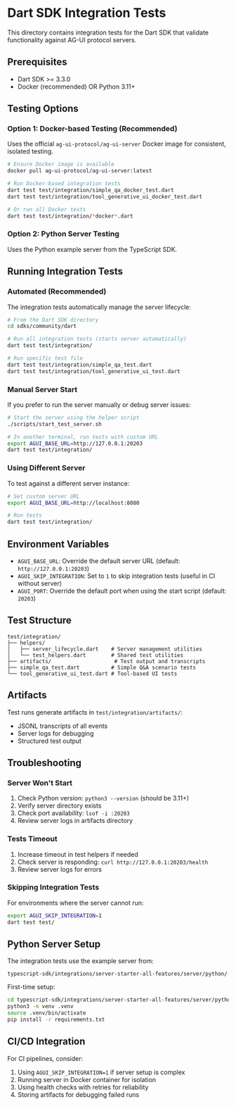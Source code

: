 # Dart SDK Integration Tests

This directory contains integration tests for the Dart SDK that validate functionality against AG-UI protocol servers.

## Prerequisites

- Dart SDK >= 3.3.0
- Docker (recommended) OR Python 3.11+

## Testing Options

### Option 1: Docker-based Testing (Recommended)

Uses the official `ag-ui-protocol/ag-ui-server` Docker image for consistent, isolated testing.

```bash
# Ensure Docker image is available
docker pull ag-ui-protocol/ag-ui-server:latest

# Run Docker-based integration tests
dart test test/integration/simple_qa_docker_test.dart
dart test test/integration/tool_generative_ui_docker_test.dart

# Or run all Docker tests
dart test test/integration/*docker*.dart
```

### Option 2: Python Server Testing

Uses the Python example server from the TypeScript SDK.

## Running Integration Tests

### Automated (Recommended)

The integration tests automatically manage the server lifecycle:

```bash
# From the Dart SDK directory
cd sdks/community/dart

# Run all integration tests (starts server automatically)
dart test test/integration/

# Run specific test file
dart test test/integration/simple_qa_test.dart
dart test test/integration/tool_generative_ui_test.dart
```

### Manual Server Start

If you prefer to run the server manually or debug server issues:

```bash
# Start the server using the helper script
./scripts/start_test_server.sh

# In another terminal, run tests with custom URL
export AGUI_BASE_URL=http://127.0.0.1:20203
dart test test/integration/
```

### Using Different Server

To test against a different server instance:

```bash
# Set custom server URL
export AGUI_BASE_URL=http://localhost:8080

# Run tests
dart test test/integration/
```

## Environment Variables

- `AGUI_BASE_URL`: Override the default server URL (default: `http://127.0.0.1:20203`)
- `AGUI_SKIP_INTEGRATION`: Set to `1` to skip integration tests (useful in CI without server)
- `AGUI_PORT`: Override the default port when using the start script (default: `20203`)

## Test Structure

```
test/integration/
├── helpers/
│   ├── server_lifecycle.dart    # Server management utilities
│   └── test_helpers.dart        # Shared test utilities
├── artifacts/                    # Test output and transcripts
├── simple_qa_test.dart          # Simple Q&A scenario tests
└── tool_generative_ui_test.dart # Tool-based UI tests
```

## Artifacts

Test runs generate artifacts in `test/integration/artifacts/`:
- JSONL transcripts of all events
- Server logs for debugging
- Structured test output

## Troubleshooting

### Server Won't Start

1. Check Python version: `python3 --version` (should be 3.11+)
2. Verify server directory exists
3. Check port availability: `lsof -i :20203`
4. Review server logs in artifacts directory

### Tests Timeout

1. Increase timeout in test helpers if needed
2. Check server is responding: `curl http://127.0.0.1:20203/health`
3. Review server logs for errors

### Skipping Integration Tests

For environments where the server cannot run:

```bash
export AGUI_SKIP_INTEGRATION=1
dart test test/
```

## Python Server Setup

The integration tests use the example server from:
```
typescript-sdk/integrations/server-starter-all-features/server/python/
```

First-time setup:
```bash
cd typescript-sdk/integrations/server-starter-all-features/server/python
python3 -m venv .venv
source .venv/bin/activate
pip install -r requirements.txt
```

## CI/CD Integration

For CI pipelines, consider:

1. Using `AGUI_SKIP_INTEGRATION=1` if server setup is complex
2. Running server in Docker container for isolation
3. Using health checks with retries for reliability
4. Storing artifacts for debugging failed runs